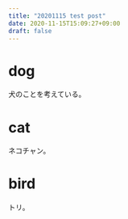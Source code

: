 ```yaml
---
title: "20201115 test post"
date: 2020-11-15T15:09:27+09:00
draft: false
---
```


# dog
犬のことを考えている。

# cat
ネコチャン。

# bird
トリ。